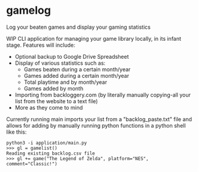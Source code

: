 # gamelog
Log your beaten games and display your gaming statistics

WIP CLI application for managing your game library locally, in its infant stage.
Features will include: 
* Optional backup to Google Drive Spreadsheet
* Display of various statistics such as:
   * Games beaten during a certain month/year
   * Games added during a certain month/year
   * Total playtime and by month/year
   * Games added by month
* Importing from backloggery.com (by literally manually copying-all your list from the website to a text file)
* More as they come to mind

Currently running main imports your list from a "backlog_paste.txt" file and allows for adding by manually running python functions in a python shell like this:
```
python3 -i application/main.py
>>> gl = gamelist()
Reading existing backlog.csv file
>>> gl += game("The Legend of Zelda", platform="NES", comment="Classic!")
```
